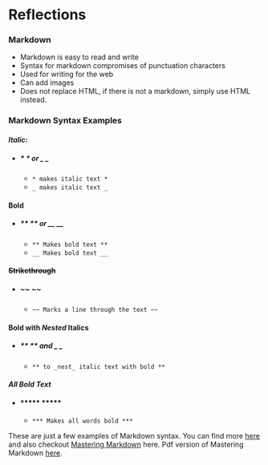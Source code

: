 # Reflections

### Markdown
- Markdown is easy to read and write
- Syntax for markdown compromises of punctuation characters
- Used for writing for the web
- Can add images
- Does not replace HTML, if there is not a markdown, simply use HTML instead.

### Markdown Syntax Examples

#### ***Italic:*** 
- ##### * * or _ _       
    -  ```* makes italic text * ```
    -  ``` _ makes italic text _ ```

#### **Bold**
- ##### ** ** or __ __
    - ``` ** Makes bold text ** ```
    - ``` __ Makes bold text __ ```

#### ~~Strikethrough~~
- ##### ~~ ~~
    - ``` ~~ Marks a line through the text ~~ ```
   
#### **Bold with _Nested_ Italics**
- ##### ** ** and _ _
    - ``` ** to _nest_ italic text with bold ** ```

#### ***All Bold Text***
- #### ***** *****
    - ``` *** Makes all words bold *** ```

These are just a few examples of Markdown syntax. You can find more [here](https://docs.github.com/en/github/writing-on-github/getting-started-with-writing-and-formatting-on-github/basic-writing-and-formatting-syntax#links) and also checkout [Mastering Markdown](https://guides.github.com/features/mastering-markdown/) here. Pdf version of Mastering Markdown [here](https://guides.github.com/pdfs/markdown-cheatsheet-online.pdf). 

